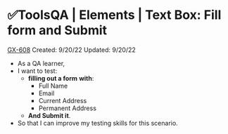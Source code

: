 # ✅ToolsQA | Elements | Text Box: Fill form and Submit

[GX-608](https://upexgalaxy1.atlassian.net/browse/GX-608) Created: 9/20/22 Updated: 9/20/22

*   As a QA learner,
*   I want to test:
    *   **filling out a form** **with**:
        *   Full Name
        *   Email
        *   Current Address
        *   Permanent Address
    *   **And Submit it**.
*   So that I can improve my testing skills for this scenario.